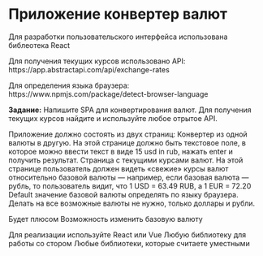 <h1>Приложение конвертер валют</h1>
<p>Для разработки пользовательского интерфейса использована библеотека React</p>
<p>Для получения текущих курсов использовано API: https://app.abstractapi.com/api/exchange-rates</p>
<p>Для определения языка браузера: https://www.npmjs.com/package/detect-browser-language</p>

<p><b>Задание:</b>
Напишите SPA для конвертирования валют. Для получения текущих курсов найдите и используйте любое отрытое API.

Приложение должно состоять из двух страниц:
Конвертер из одной валюты в другую. На этой странице должно быть текстовое поле, в которое можно ввести текст в виде 15 usd in rub, нажать enter и получить результат.
Страница с текущими курсами валют. На этой странице пользователь должен видеть «свежие» курсы валют относительно базовой валюты — например, если базовая валюта — рубль, то пользователь видит, что 1 USD = 63.49 RUB, а 1 EUR = 72.20
Default значение базовой валюты определять по языку браузера. Делать на все возможные валюты не нужно, только доллары и рубли.  

Будет плюсом
Возможность изменить базовую валюту

Для реализации используйте
React или Vue
Любую библиотеку для работы со стором
Любые библиотеки, которые считаете уместными
</p>
